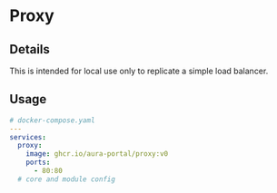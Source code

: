 # Proxy

## Details

This is intended for local use only to replicate a simple load balancer.

## Usage

```yaml
# docker-compose.yaml
---
services:
  proxy:
    image: ghcr.io/aura-portal/proxy:v0
    ports:
      - 80:80
  # core and module config
```
